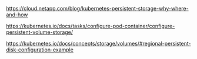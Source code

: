 https://cloud.netapp.com/blog/kubernetes-persistent-storage-why-where-and-how

https://kubernetes.io/docs/tasks/configure-pod-container/configure-persistent-volume-storage/

https://kubernetes.io/docs/concepts/storage/volumes/#regional-persistent-disk-configuration-example
